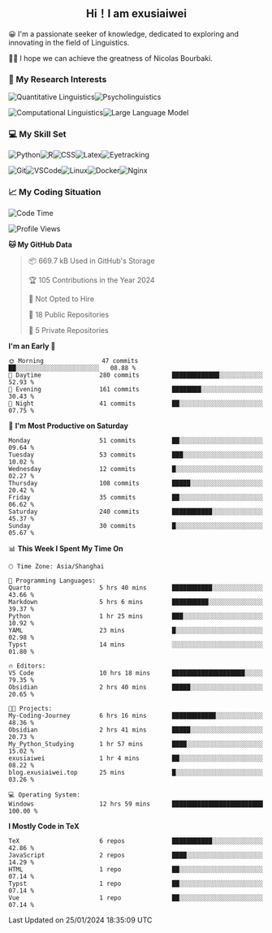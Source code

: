   

## <div align="center">Hi！I am exusiaiwei</div>  

😀 I'm a passionate seeker of knowledge, dedicated to exploring and innovating in the field of Linguistics.

🙋‍♂️ I hope we can achieve the greatness of Nicolas Bourbaki.

### 🔬 My Research Interests  

![Quantitative Linguistics](https://img.shields.io/badge/Quantitative%20Linguistics-%230072CC.svg?&style=for-the-badge&logo=appveyor&logoColor=white)![Psycholinguistics](https://img.shields.io/badge/Psycholinguistics-%2301a3a1.svg?&style=for-the-badge&logo=AWS%20Amplify&logoColor=white)

![Computational Linguistics](https://img.shields.io/badge/Computational%20Linguistics-%231877F2.svg?&style=for-the-badge&logo=Markdown&logoColor=white)![Large Language Model](https://img.shields.io/badge/Large%20Language%20Model-%23F76300.svg?&style=for-the-badge&logo=Android&logoColor=white)

### 💻 My Skill Set

![Python](https://img.shields.io/badge/Python-%2314354C.svg?style=for-the-badge&logo=python&logoColor=white&color=2AB3E3)![R](https://img.shields.io/badge/-R-276DC3?style=for-the-badge&logo=r&logoColor=white)![CSS](https://img.shields.io/badge/-CSS-1572B6?style=for-the-badge&logo=css3&logoColor=white)![Latex](https://img.shields.io/badge/-Latex-008080?style=for-the-badge&logo=latex&logoColor=white)![Eyetracking](https://img.shields.io/badge/Eyetracking-%230078D6?style=for-the-badge&logo=SearXNG&logoColor=#3050FF)

![Git](https://img.shields.io/badge/-Git-F05032?style=for-the-badge&logo=git&logoColor=white)![VSCode](https://img.shields.io/badge/-VSCode-007ACC?style=for-the-badge&logo=visual-studio-code&logoColor=white)![Linux](https://img.shields.io/badge/-Linux-FCC624?style=for-the-badge&logo=linux&logoColor=black)![Docker](https://img.shields.io/badge/-Docker-2496ED?style=for-the-badge&logo=docker&logoColor=white)![Nginx](https://img.shields.io/badge/-Nginx-009639?style=for-the-badge&logo=nginx&logoColor=white)

### 📈 My Coding Situation

<!--START_SECTION:waka-->
![Code Time](http://img.shields.io/badge/Code%20Time-12%20hrs%2059%20mins-blue)

![Profile Views](http://img.shields.io/badge/Profile%20Views-39-blue)

**🐱 My GitHub Data** 

> 📦 669.7 kB Used in GitHub's Storage 
 > 
> 🏆 105 Contributions in the Year 2024
 > 
> 🚫 Not Opted to Hire
 > 
> 📜 18 Public Repositories 
 > 
> 🔑 5 Private Repositories 
 > 
**I'm an Early 🐤** 

```text
🌞 Morning                47 commits          ██░░░░░░░░░░░░░░░░░░░░░░░   08.88 % 
🌆 Daytime                280 commits         █████████████░░░░░░░░░░░░   52.93 % 
🌃 Evening                161 commits         ████████░░░░░░░░░░░░░░░░░   30.43 % 
🌙 Night                  41 commits          ██░░░░░░░░░░░░░░░░░░░░░░░   07.75 % 
```
📅 **I'm Most Productive on Saturday** 

```text
Monday                   51 commits          ██░░░░░░░░░░░░░░░░░░░░░░░   09.64 % 
Tuesday                  53 commits          ███░░░░░░░░░░░░░░░░░░░░░░   10.02 % 
Wednesday                12 commits          █░░░░░░░░░░░░░░░░░░░░░░░░   02.27 % 
Thursday                 108 commits         █████░░░░░░░░░░░░░░░░░░░░   20.42 % 
Friday                   35 commits          ██░░░░░░░░░░░░░░░░░░░░░░░   06.62 % 
Saturday                 240 commits         ███████████░░░░░░░░░░░░░░   45.37 % 
Sunday                   30 commits          █░░░░░░░░░░░░░░░░░░░░░░░░   05.67 % 
```


📊 **This Week I Spent My Time On** 

```text
🕑︎ Time Zone: Asia/Shanghai

💬 Programming Languages: 
Quarto                   5 hrs 40 mins       ███████████░░░░░░░░░░░░░░   43.66 % 
Markdown                 5 hrs 6 mins        ██████████░░░░░░░░░░░░░░░   39.37 % 
Python                   1 hr 25 mins        ███░░░░░░░░░░░░░░░░░░░░░░   10.92 % 
YAML                     23 mins             █░░░░░░░░░░░░░░░░░░░░░░░░   02.98 % 
Typst                    14 mins             ░░░░░░░░░░░░░░░░░░░░░░░░░   01.80 % 

🔥 Editors: 
VS Code                  10 hrs 18 mins      ████████████████████░░░░░   79.35 % 
Obsidian                 2 hrs 40 mins       █████░░░░░░░░░░░░░░░░░░░░   20.65 % 

🐱‍💻 Projects: 
My-Coding-Journey        6 hrs 16 mins       ████████████░░░░░░░░░░░░░   48.36 % 
Obsidian                 2 hrs 41 mins       █████░░░░░░░░░░░░░░░░░░░░   20.73 % 
My_Python_Studying       1 hr 57 mins        ████░░░░░░░░░░░░░░░░░░░░░   15.02 % 
exusiaiwei               1 hr 4 mins         ██░░░░░░░░░░░░░░░░░░░░░░░   08.22 % 
blog.exusiaiwei.top      25 mins             █░░░░░░░░░░░░░░░░░░░░░░░░   03.26 % 

💻 Operating System: 
Windows                  12 hrs 59 mins      █████████████████████████   100.00 % 
```

**I Mostly Code in TeX** 

```text
TeX                      6 repos             ███████████░░░░░░░░░░░░░░   42.86 % 
JavaScript               2 repos             ████░░░░░░░░░░░░░░░░░░░░░   14.29 % 
HTML                     1 repo              ██░░░░░░░░░░░░░░░░░░░░░░░   07.14 % 
Typst                    1 repo              ██░░░░░░░░░░░░░░░░░░░░░░░   07.14 % 
Vue                      1 repo              ██░░░░░░░░░░░░░░░░░░░░░░░   07.14 % 
```




 Last Updated on 25/01/2024 18:35:09 UTC
<!--END_SECTION:waka-->

